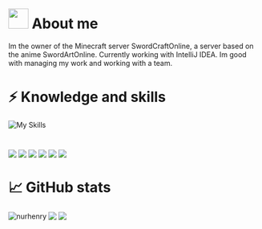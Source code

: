 
# <img height="40" src="https://raw.githubusercontent.com/innng/innng/master/assets/kyubey.gif"/> About me
Im the owner of the Minecraft server SwordCraftOnline, a server based on the anime SwordArtOnline. Currently working with IntelliJ IDEA. Im good with managing my work and working with a team.

<p align="center">

# ⚡ Knowledge and skills

![My Skills](https://skills.thijs.gg/icons?i=java,html,Css,MySQL,js,py&theme=dark)
  
#
  <img align="center" src="https://img.shields.io/badge/Java-Good-green" />
  <img align="center" src="https://img.shields.io/badge/HTML-Good-green" />
  <img align="center" src="https://img.shields.io/badge/CSS-Good-green" />
  <img align="center" src="https://img.shields.io/badge/MySQL-Good-green" />
  <img align="center" src="https://img.shields.io/badge/JavaScript-Basics-yellow" />
  <img align="center" src="https://img.shields.io/badge/Python-Basics-yellow" />
  
# 📈 GitHub stats

<img align="center" src="https://github-readme-stats.vercel.app/api?username=nurhenry&theme=midnight-purple&show_icons=true&locale=en" alt="nurhenry" />
<img align="center" src="https://github-readme-stats.vercel.app/api/pin/?username=NurHenry&repo=Webseite&theme=midnight-purple" />
<img align="center" src="https://github-readme-stats.vercel.app/api/top-langs/?username=NurHenry&theme=midnight-purple" />
<!-- <p><img  src="https://github-readme-stats.vercel.app/api/top-langs?username=nurhenry&theme=jolly&show_icons=true&locale=en&layout=compact" alt="nurhenry" /></p><br /> -->
<!-- <p><img align="center" src="https://github-readme-streak-stats.herokuapp.com/?user=nurhenry&" alt="nurhenry" /></p> -->
